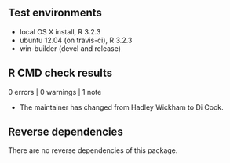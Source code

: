 ## Test environments
* local OS X install, R 3.2.3
* ubuntu 12.04 (on travis-ci), R 3.2.3
* win-builder (devel and release)

## R CMD check results

0 errors | 0 warnings | 1 note

* The maintainer has changed from Hadley Wickham to Di Cook.

## Reverse dependencies

There are no reverse dependencies of this package.
